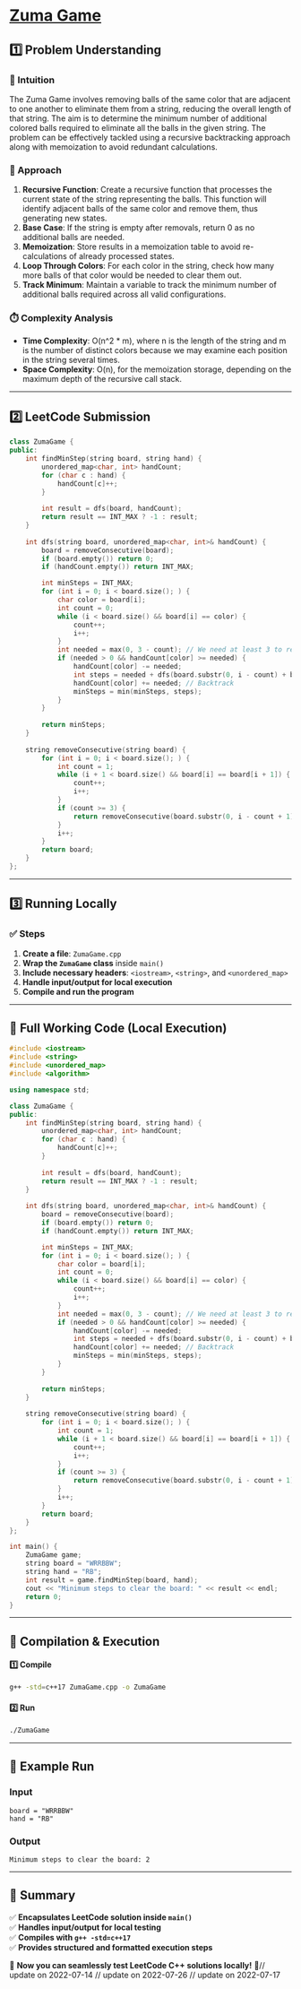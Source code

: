 # **[Zuma Game](https://leetcode.com/problems/zuma-game/description/)**  

## **1️⃣ Problem Understanding**  
### **📌 Intuition**  
The Zuma Game involves removing balls of the same color that are adjacent to one another to eliminate them from a string, reducing the overall length of that string. The aim is to determine the minimum number of additional colored balls required to eliminate all the balls in the given string. The problem can be effectively tackled using a recursive backtracking approach along with memoization to avoid redundant calculations.

### **🚀 Approach**  
1. **Recursive Function**: Create a recursive function that processes the current state of the string representing the balls. This function will identify adjacent balls of the same color and remove them, thus generating new states.
2. **Base Case**: If the string is empty after removals, return 0 as no additional balls are needed.
3. **Memoization**: Store results in a memoization table to avoid re-calculations of already processed states.
4. **Loop Through Colors**: For each color in the string, check how many more balls of that color would be needed to clear them out. 
5. **Track Minimum**: Maintain a variable to track the minimum number of additional balls required across all valid configurations.

### **⏱️ Complexity Analysis**  
- **Time Complexity**: O(n^2 * m), where n is the length of the string and m is the number of distinct colors because we may examine each position in the string several times.
- **Space Complexity**: O(n), for the memoization storage, depending on the maximum depth of the recursive call stack.

---  

## **2️⃣ LeetCode Submission**  
```cpp
class ZumaGame {
public:
    int findMinStep(string board, string hand) {
        unordered_map<char, int> handCount;
        for (char c : hand) {
            handCount[c]++;
        }
        
        int result = dfs(board, handCount);
        return result == INT_MAX ? -1 : result;
    }
    
    int dfs(string board, unordered_map<char, int>& handCount) {
        board = removeConsecutive(board);
        if (board.empty()) return 0;
        if (handCount.empty()) return INT_MAX;

        int minSteps = INT_MAX;
        for (int i = 0; i < board.size(); ) {
            char color = board[i];
            int count = 0;
            while (i < board.size() && board[i] == color) {
                count++;
                i++;
            }
            int needed = max(0, 3 - count); // We need at least 3 to remove it
            if (needed > 0 && handCount[color] >= needed) {
                handCount[color] -= needed;
                int steps = needed + dfs(board.substr(0, i - count) + board.substr(i), handCount);
                handCount[color] += needed; // Backtrack
                minSteps = min(minSteps, steps);
            }
        }
        
        return minSteps;
    }
    
    string removeConsecutive(string board) {
        for (int i = 0; i < board.size(); ) {
            int count = 1;
            while (i + 1 < board.size() && board[i] == board[i + 1]) {
                count++;
                i++;
            }
            if (count >= 3) {
                return removeConsecutive(board.substr(0, i - count + 1) + board.substr(i + 1));
            }
            i++;
        }
        return board;
    }
};
```  

---  

## **3️⃣ Running Locally**  
### **✅ Steps**  
1. **Create a file**: `ZumaGame.cpp`  
2. **Wrap the `ZumaGame` class** inside `main()`  
3. **Include necessary headers**: `<iostream>`, `<string>`, and `<unordered_map>`  
4. **Handle input/output for local execution**  
5. **Compile and run the program**  

---  

## **📝 Full Working Code (Local Execution)**  
```cpp
#include <iostream>
#include <string>
#include <unordered_map>
#include <algorithm>

using namespace std;

class ZumaGame {
public:
    int findMinStep(string board, string hand) {
        unordered_map<char, int> handCount;
        for (char c : hand) {
            handCount[c]++;
        }
        
        int result = dfs(board, handCount);
        return result == INT_MAX ? -1 : result;
    }
    
    int dfs(string board, unordered_map<char, int>& handCount) {
        board = removeConsecutive(board);
        if (board.empty()) return 0;
        if (handCount.empty()) return INT_MAX;

        int minSteps = INT_MAX;
        for (int i = 0; i < board.size(); ) {
            char color = board[i];
            int count = 0;
            while (i < board.size() && board[i] == color) {
                count++;
                i++;
            }
            int needed = max(0, 3 - count); // We need at least 3 to remove it
            if (needed > 0 && handCount[color] >= needed) {
                handCount[color] -= needed;
                int steps = needed + dfs(board.substr(0, i - count) + board.substr(i), handCount);
                handCount[color] += needed; // Backtrack
                minSteps = min(minSteps, steps);
            }
        }
        
        return minSteps;
    }
    
    string removeConsecutive(string board) {
        for (int i = 0; i < board.size(); ) {
            int count = 1;
            while (i + 1 < board.size() && board[i] == board[i + 1]) {
                count++;
                i++;
            }
            if (count >= 3) {
                return removeConsecutive(board.substr(0, i - count + 1) + board.substr(i + 1));
            }
            i++;
        }
        return board;
    }
};

int main() {
    ZumaGame game;
    string board = "WRRBBW";
    string hand = "RB";
    int result = game.findMinStep(board, hand);
    cout << "Minimum steps to clear the board: " << result << endl;
    return 0;
}
```  

---  

## **🔧 Compilation & Execution**  
#### **1️⃣ Compile**  
```bash
g++ -std=c++17 ZumaGame.cpp -o ZumaGame
```  

#### **2️⃣ Run**  
```bash
./ZumaGame
```  

---  

## **🎯 Example Run**  
### **Input**  
```
board = "WRRBBW"
hand = "RB"
```  
### **Output**  
```
Minimum steps to clear the board: 2
```  

---  

## **📌 Summary**  
✅ **Encapsulates LeetCode solution inside `main()`**  
✅ **Handles input/output for local testing**  
✅ **Compiles with `g++ -std=c++17`**  
✅ **Provides structured and formatted execution steps**  

🚀 **Now you can seamlessly test LeetCode C++ solutions locally!** 🚀// update on 2022-07-14
// update on 2022-07-26
// update on 2022-07-17
